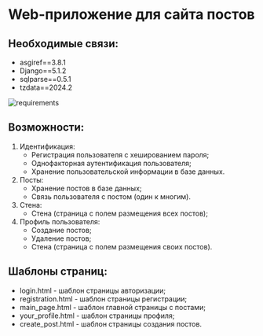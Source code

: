 # Web-приложение для сайта постов

## Необходимые связи:

* asgiref==3.8.1
* Django==5.1.2
* sqlparse==0.5.1
* tzdata==2024.2
  
![requirements](https://github.com/user-attachments/assets/f7c24ad3-92e2-4e13-b9bf-635935f616d9)

## Возможности:

1. Идентификация:
   * Регистрация пользователя с хешированием пароля;
   * Однофакторная аутентификация пользователя;
   * Хранение пользовательской информации в базе данных.
2. Посты:
   * Хранение постов в базе данных;
   * Связь пользователя с постом (один к многим).
3. Стена:
   * Стена (страница с полем размещения всех постов);
4. Профиль пользователя:
   * Создание постов;
   * Удаление постов;
   * Стена (страница с полем размещения своих постов).

## Шаблоны страниц:

* login.html - шаблон страницы авторизации;
* registration.html - шаблон страницы регистрации;
* main_page.html - шаблон главной страницы с постами;
* your_profile.html - шаблон страницы профиля;
* create_post.html - шаблон страницы создания постов.


